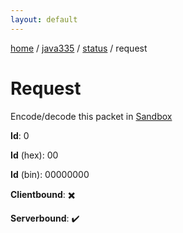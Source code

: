 ```yaml
---
layout: default
---
```


[home](/)  /  [java335](/protocol/java335)  /  [status](/protocol/java335/status)  /  request

# Request

Encode/decode this packet in [Sandbox](../../../sandbox/java335#Status.Request)

**Id**: 0

**Id** (hex): 00

**Id** (bin): 00000000

**Clientbound**: ✖️

**Serverbound**: ✔️
